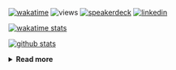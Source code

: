 [![wakatime](https://wakatime.com/badge/user/ddf27f94-292a-4343-b7eb-1143a4c6cf87.svg)](https://wakatime.com/@ddf27f94-292a-4343-b7eb-1143a4c6cf87)
![views](https://komarev.com/ghpvc/?username=chck&color=blueviolet)
[![speakerdeck](https://img.shields.io/badge/Speaker_Deck-chck-8a2be2?style=flat-square&logo=speaker-deck)](https://speakerdeck.com/chck)
[![linkedin](https://img.shields.io/badge/LinkedIn-chck-8a2be2?style=flat-square&logo=linkedin)](https://www.linkedin.com/in/chck/)

[![wakatime stats](https://github-readme-stats-nine-umber-51.vercel.app/api/wakatime?username=chck&layout=compact&count_private=true&hide_title=true&hide=Other&theme=buefy&langs_count=14)](https://wakatime.com/@chck?rank=me)

[![github stats](https://github-readme-stats-nine-umber-51.vercel.app/api?username=chck&count_private=true&show_icons=true&hide_title=true&theme=buefy)](https://github.com/anuraghazra/github-readme-stats)

<details>
  <summary><b>Read more</b></summary>
  <br>

  <!--START_SECTION:waka-->
**🐱 My GitHub Data** 

> 📦 126.4 kB Used in GitHub's Storage 
 > 
> 🏆 532 Contributions in the Year 2025
 > 
> 💼 Opted to Hire
 > 
> 📜 133 Public Repositories 
 > 
> 🔑 24 Private Repositories 
 > 
**I'm a Night 🦉** 

```text
🌞 Morning                1523 commits        █████░░░░░░░░░░░░░░░░░░░░   18.63 % 
🌆 Daytime                2428 commits        ███████░░░░░░░░░░░░░░░░░░   29.70 % 
🌃 Evening                2251 commits        ███████░░░░░░░░░░░░░░░░░░   27.53 % 
🌙 Night                  1974 commits        ██████░░░░░░░░░░░░░░░░░░░   24.14 % 
```
📅 **I'm Most Productive on Thursday** 

```text
Monday                   1438 commits        ████░░░░░░░░░░░░░░░░░░░░░   17.59 % 
Tuesday                  1261 commits        ████░░░░░░░░░░░░░░░░░░░░░   15.42 % 
Wednesday                1583 commits        █████░░░░░░░░░░░░░░░░░░░░   19.36 % 
Thursday                 1669 commits        █████░░░░░░░░░░░░░░░░░░░░   20.41 % 
Friday                   1006 commits        ███░░░░░░░░░░░░░░░░░░░░░░   12.30 % 
Saturday                 500 commits         ██░░░░░░░░░░░░░░░░░░░░░░░   06.12 % 
Sunday                   719 commits         ██░░░░░░░░░░░░░░░░░░░░░░░   08.79 % 
```


📊 **This Week I Spent My Time On** 

```text
💬 Programming Languages: 
Other                    11 hrs 37 mins      █████████████████░░░░░░░░   67.26 % 
Markdown                 1 hr 53 mins        ███░░░░░░░░░░░░░░░░░░░░░░   11.00 % 
Terraform                1 hr 41 mins        ██░░░░░░░░░░░░░░░░░░░░░░░   09.77 % 
Rust                     31 mins             █░░░░░░░░░░░░░░░░░░░░░░░░   03.01 % 
Python                   26 mins             █░░░░░░░░░░░░░░░░░░░░░░░░   02.51 % 

🔥 Editors: 
Chrome                   13 hrs 5 mins       ███████████████████░░░░░░   75.84 % 
PyCharm                  2 hrs 22 mins       ███░░░░░░░░░░░░░░░░░░░░░░   13.77 % 
RustRover                40 mins             █░░░░░░░░░░░░░░░░░░░░░░░░   03.95 % 
Neovim                   33 mins             █░░░░░░░░░░░░░░░░░░░░░░░░   03.25 % 
Obsidian                 33 mins             █░░░░░░░░░░░░░░░░░░░░░░░░   03.19 % 
```

**I Mostly Code in Python** 

```text
Python                   47 repos            █████████░░░░░░░░░░░░░░░░   34.31 % 
Jupyter Notebook         19 repos            ███░░░░░░░░░░░░░░░░░░░░░░   13.87 % 
Ruby                     11 repos            ██░░░░░░░░░░░░░░░░░░░░░░░   08.03 % 
Rust                     8 repos             █░░░░░░░░░░░░░░░░░░░░░░░░   05.84 % 
TypeScript               6 repos             █░░░░░░░░░░░░░░░░░░░░░░░░   04.38 % 
```



**Timeline**

![Lines of Code chart](https://raw.githubusercontent.com/chck/chck/main/assets/bar_graph.png)


 Last Updated on 2025-06-21 02:11 UTC
<!--END_SECTION:waka-->
</details>

